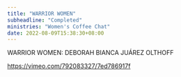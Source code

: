 ```yaml
---
title: "WARRIOR WOMEN"
subheadline: "Completed"
ministries: "Women's Coffee Chat"
date: 2022-08-09T15:38:30+08:00
---
```


WARRIOR WOMEN: DEBORAH
 BIANCA JUÁREZ OLTHOFF 


https://vimeo.com/792083327/7ed786917f